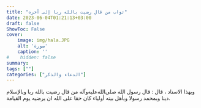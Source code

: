 ```yaml
---
title: "ثواب من قال رضيت بالله ربا إلى آخره"
date: 2023-06-04T01:21:13+03:00
draft: false
ShowToc: False
cover:
    image: img/hala.JPG
    alt: 'صورة'
    caption: ''
#    hidden: false
summary: 
tags: [""]
categories: ["الدعاء والذكر"]
---
```

وبهذا الاسناد ، قال : قال رسول الله صلى‌الله‌عليه‌وآله من قال رضيت بالله
ربا وبالإسلام دينا وبمحمد رسولا وبأهل بيته أولياء كان حقا على الله
ان يرضيه يوم القيامة.

